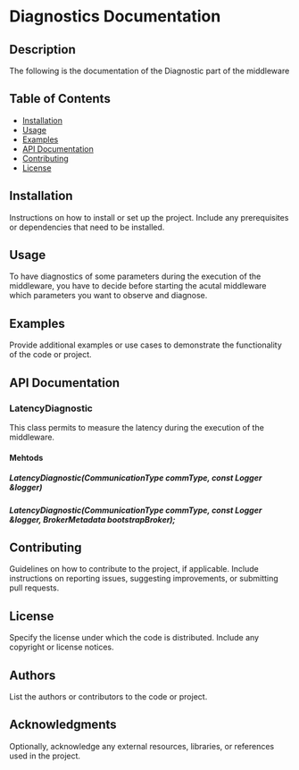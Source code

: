 # Diagnostics Documentation

## Description

The following is the documentation of the Diagnostic part of the middleware

## Table of Contents

- [Installation](#installation)
- [Usage](#usage)
- [Examples](#examples)
- [API Documentation](#api-documentation)
- [Contributing](#contributing)
- [License](#license)

## Installation

Instructions on how to install or set up the project. Include any prerequisites or dependencies that need to be installed.

## Usage

To have diagnostics of some parameters during the execution of the middleware, you have to decide before starting the acutal middleware which parameters
you want to observe and diagnose.

## Examples

Provide additional examples or use cases to demonstrate the functionality of the code or project.

## API Documentation

### LatencyDiagnostic

This class permits to measure the latency during the execution of the middleware.

#### Mehtods

##### LatencyDiagnostic(CommunicationType commType, const Logger &logger)

##### LatencyDiagnostic(CommunicationType commType, const Logger &logger, BrokerMetadata bootstrapBroker);

## Contributing

Guidelines on how to contribute to the project, if applicable. Include instructions on reporting issues, suggesting improvements, or submitting pull requests.

## License

Specify the license under which the code is distributed. Include any copyright or license notices.

## Authors

List the authors or contributors to the code or project.

## Acknowledgments

Optionally, acknowledge any external resources, libraries, or references used in the project.
